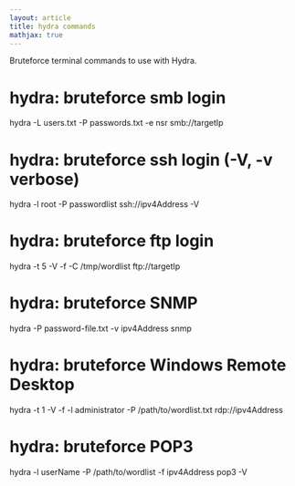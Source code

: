 ```yaml
---
layout: article
title: hydra commands
mathjax: true
---
```


Bruteforce terminal commands to use with Hydra.

# hydra: bruteforce smb login 
hydra -L users.txt -P passwords.txt -e nsr smb://targetIp

# hydra: bruteforce ssh login (-V, -v verbose)
hydra -l root -P passwordlist ssh://ipv4Address -V

# hydra: bruteforce ftp login
hydra -t 5 -V -f -C /tmp/wordlist ftp://targetIp

# hydra: bruteforce SNMP
hydra -P password-file.txt -v ipv4Address snmp

# hydra: bruteforce Windows Remote Desktop
hydra -t 1 -V -f -l administrator -P /path/to/wordlist.txt rdp://ipv4Address

# hydra: bruteforce POP3
hydra -l userName -P /path/to/wordlist -f ipv4Address pop3 -V